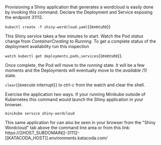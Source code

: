 Provisioning a Shiny application that generates a wordcloud is easily done by invoking this command. Declare the Deployment and Service exposing the endpoint 31112.

`kubectl create -f shiny-wordcloud.yaml`{{execute}}

This Shiny service takes a few minutes to start. Watch the Pod _status_ change from _ContainerCreating_ to _Running_. To get a complete status of the deployment availability run this inspection

`watch kubectl get deployments,pods,services`{{execute}}.

Once complete, the Pod will move to the _running_ state. It will be a few moments and the Deployments will eventually move to the _available (1)_ state.

```clear```{{execute interrupt}} to ctrl-c from the watch and clear the shell.

Exercise the application two ways. If your running Minikube outside of Kubernetes this command would launch the Shiny application in your browser.

`minikube service shiny-wordcloud`

This same application for can also be seen in your browser from the "Shiny Wordcloud" tab above the command line area or from this link: https://[[HOST_SUBDOMAIN]]-31112-[[KATACODA_HOST]].environments.katacoda.com/